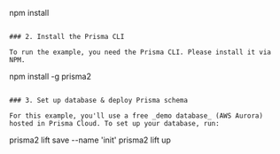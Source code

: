 npm install
```

### 2. Install the Prisma CLI

To run the example, you need the Prisma CLI. Please install it via NPM. 

```
npm install -g prisma2
```

### 3. Set up database & deploy Prisma schema

For this example, you'll use a free _demo database_ (AWS Aurora) hosted in Prisma Cloud. To set up your database, run:

```
prisma2 lift save --name 'init'
prisma2 lift up
```

